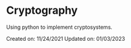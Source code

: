 # Cryptography
Using python to implement cryptosystems.

Created on: 11/24/2021
Updated on: 01/03/2023
